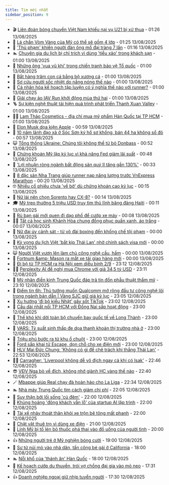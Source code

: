 ```yaml
---
title: Tim mới nhất
sidebar_position: 9
---
```


<!-- vnexpress-tin-moi-nhat:START -->
- 🎬 [Liên đoàn bóng chuyền Việt Nam khiếu nại vụ U21 bị xử thua](https://vnexpress.net/lien-doan-bong-chuyen-viet-nam-khieu-nai-vu-u21-bi-xu-thua-4926161.html) - 01:26 13/08/2025
- 🐎 [Lá chắn Vòm Vàng của Mỹ có thể sẽ gồm 4 lớp](https://vnexpress.net/la-chan-vom-vang-cua-my-co-the-se-gom-4-lop-4926146.html) - 01:25 13/08/2025
- 🦍 [&#39;Thủ phạm&#39; khiến người đàn ông mổ đại tràng 7 lần](https://vnexpress.net/thu-pham-khien-nguoi-dan-ong-mo-dai-trang-7-lan-4925723.html) - 01:16 13/08/2025
- 🏊 [Chuyên gia du lịch bị chỉ trích vì dùng &#39;tiểu xảo&#39; trong khách sạn](https://vnexpress.net/chuyen-gia-du-lich-bi-chi-trich-vi-dung-tieu-xao-trong-khach-san-4925942.html) - 01:00 13/08/2025
- 🎊 [Những ông &#39;vua vũ khí&#39; trong chiến tranh bảo vệ Tổ quốc](https://vnexpress.net/nhung-ong-vua-vu-khi-trong-chien-tranh-bao-ve-to-quoc-4925922.html) - 01:00 13/08/2025
- 🎃 [Bắt hàng trăm con cá bằng bộ xương cá](https://vnexpress.net/thu-gian-video-hai-chuyen-la-bat-hang-tram-con-ca-bang-bo-xuong-ca-4925899.html) - 01:00 13/08/2025
- 🧰 [Sơ cứu người sốc nhiệt do nắng nóng thế nào](https://vnexpress.net/so-cuu-nguoi-soc-nhiet-do-nang-nong-the-nao-4926128.html) - 01:00 13/08/2025
- 🔭 [Cá nhân hóa kế hoạch tập luyện có ý nghĩa thế nào với runner?](https://vnexpress.net/ca-nhan-hoa-ke-hoach-tap-luyen-co-y-nghia-the-nao-voi-runner-4926105.html) - 01:00 13/08/2025
- 🫶 [Giải chạy ảo IAV Run khởi động mùa thứ hai](https://vnexpress.net/giai-chay-ao-iav-run-khoi-dong-mua-thu-hai-4926038.html) - 01:00 13/08/2025
- 🪜 [Sự kiện nghệ thuật tái hiện quá trình phát triển Thanh Xuan Valley](https://vnexpress.net/su-kien-nghe-thuat-tai-hien-qua-trinh-phat-trien-thanh-xuan-valley-4925501.html) - 01:00 13/08/2025
- 👨‍🏫 [Lam Thảo Cosmetics - địa chỉ mua mỹ phẩm Hàn Quốc tại TP HCM](https://vnexpress.net/lam-thao-cosmetics-dia-chi-mua-my-pham-han-quoc-tai-tp-hcm-4921113.html) - 01:00 13/08/2025
- 🎊 [Elon Musk dọa kiện Apple](https://vnexpress.net/elon-musk-doa-kien-apple-4926110.html) - 00:59 13/08/2025
- 🎊 [10 năm lãnh đạo xã ở Sóc Sơn ký hồ sơ khống, bán 44 ha không sổ đỏ](https://vnexpress.net/10-nam-lanh-dao-xa-o-soc-son-ky-ho-so-khong-ban-44-ha-khong-so-do-4926103.html) - 00:57 13/08/2025
- 😺 [Tổng thống Ukraine: Chúng tôi không thể từ bỏ Donbass](https://vnexpress.net/tong-thong-ukraine-chung-toi-khong-the-tu-bo-donbass-4926130.html) - 00:52 13/08/2025
- 🐘 [Chứng khoán Mỹ lập kỷ lục vì khả năng Fed giảm lãi suất](https://vnexpress.net/chung-khoan-my-lap-ky-luc-vi-kha-nang-fed-giam-lai-suat-4926145.html) - 00:48 13/08/2025
- 🌁 [&#39;Lợi nhuận ròng ngành bất động sản quý II tăng gần 130%&#39;](https://vnexpress.net/loi-nhuan-rong-nganh-bat-dong-san-quy-ii-tang-gan-130-4925568.html) - 00:33 13/08/2025
- 🐲 [8 đặc sản Nha Trang giúp runner nạp năng lượng trước VnExpress Marathon](https://vnexpress.net/8-mon-dac-san-nha-trang-giau-nang-luong-4924571.html) - 00:20 13/08/2025
- 🤓 [Nhiều cổ phiếu chưa &#39;về bờ&#39; dù chứng khoán cao kỷ lục](https://vnexpress.net/nhieu-co-phieu-chua-ve-bo-du-chung-khoan-cao-ky-luc-4925923.html) - 00:15 13/08/2025
- 💪 [Nữ lái nên chọn Sorento hay CX-8?](https://vnexpress.net/nu-lai-nen-chon-sorento-hay-cx-8-4926132.html) - 00:14 13/08/2025
- 🎓 [Mỹ treo thưởng 5 triệu USD truy tìm thủ lĩnh băng đảng Haiti](https://vnexpress.net/my-treo-thuong-5-trieu-usd-truy-tim-thu-linh-bang-dang-haiti-4926131.html) - 00:11 13/08/2025
- 🫣 [Rủ bạn gái mới quen đi dạo phố để cướp xe máy](https://vnexpress.net/ru-ban-gai-moi-quen-di-dao-pho-de-cuop-xe-may-4926129.html) - 00:08 13/08/2025
- 🧑‍💻 [Tất cả học sinh Khánh Hòa chung đồng phục quần xanh, áo trắng](https://vnexpress.net/tat-ca-hoc-sinh-khanh-hoa-chung-dong-phuc-quan-xanh-ao-trang-4926073.html) - 00:07 13/08/2025
- 🐲 [Nữ đại úy cảnh sát - từ võ đài boxing đến khống chế tội phạm](https://vnexpress.net/nu-dai-uy-canh-sat-tu-vo-dai-boxing-den-khong-che-toi-pham-4926066.html) - 00:00 13/08/2025
- 🌝 [Kỳ vọng du lịch Việt &#39;bắt kịp Thái Lan&#39; nhờ chính sách visa mới](https://vnexpress.net/ky-vong-du-lich-viet-bat-kip-thai-lan-nho-chinh-sach-visa-moi-4925861.html) - 00:00 13/08/2025
- 😺 [Người Việt vươn lên làm chủ công nghệ cầu, hầm](https://vnexpress.net/nguoi-viet-vuon-len-lam-chu-cong-nghe-cau-ham-4920159.html) - 00:00 13/08/2025
- 🐎 [Fortnum &amp;amp; Mason ra mắt xe tải giao hàng mới](https://vnexpress.net/fortnum-mason-ra-mat-xe-tai-giao-hang-moi-4925231.html) - 00:00 13/08/2025
- 🎡 [Đi bộ từ TP HCM ra Hà Nội xem diễu binh 2/9](https://vnexpress.net/di-bo-tu-tp-hcm-ra-ha-noi-xem-dieu-binh-2-9-4925846.html) - 23:12 12/08/2025
- 👨‍🏫 [Perplexity AI đề nghị mua Chrome với giá 34,5 tỷ USD](https://vnexpress.net/perplexity-ai-de-nghi-mua-chrome-voi-gia-34-5-ty-usd-4926126.html) - 23:11 12/08/2025
- 🦆 [Mỹ nhân điền kinh Trung Quốc đáp trả tin đồn phẫu thuật thẩm mỹ](https://vnexpress.net/my-nhan-dien-kinh-trung-quoc-dap-tra-tin-don-phau-thuat-tham-my-4926090.html) - 23:10 12/08/2025
- 🚦 [Điểm tin 6h: Thủ tướng muốn Qualcomm mở rộng đầu tư công nghệ lõi trong ngành bán dẫn | Vàng SJC giữ giá kỷ lục](https://vnexpress.net/diem-tin-6h-thu-tuong-muon-qualcomm-mo-rong-dau-tu-cong-nghe-loi-trong-nganh-ban-dan-vang-sjc-giu-gia-ky-luc-4926125.html) - 23:05 12/08/2025
- 💫 [Xu hướng &#39;đi bộ kiểu Nhật&#39; gây sốt TikTok](https://vnexpress.net/xu-huong-di-bo-kieu-nhat-gay-sot-tiktok-4926069.html) - 23:02 12/08/2025
- 🎉 [Cầu dài nhất nối TP HCM với Đồng Nai sắp hoạt động](https://vnexpress.net/cau-dai-nhat-noi-tp-hcm-voi-dong-nai-sap-hoat-dong-4924902.html) - 23:00 12/08/2025
- 🌋 [Thế khó khi dời toàn bộ chuyến bay quốc tế về Long Thành](https://vnexpress.net/the-kho-khi-doi-toan-bo-chuyen-bay-quoc-te-ve-long-thanh-4926083.html) - 23:00 12/08/2025
- 🤖 [VARS: Tỷ suất sinh thấp đe dọa thanh khoản thị trường nhà ở](https://vnexpress.net/vars-ty-suat-sinh-thap-de-doa-thanh-khoan-thi-truong-nha-o-4925868.html) - 23:00 12/08/2025
- 🦏 [Triệu phú bước ra từ khu ổ chuột](https://vnexpress.net/trieu-phu-buoc-ra-tu-khu-o-chuot-4925831.html) - 23:00 12/08/2025
- 🦩 [Ford sắp khai tử Escape, dọn chỗ cho xe điện mới](https://vnexpress.net/ford-sap-khai-tu-escape-don-cho-cho-xe-dien-moi-4925884.html) - 23:00 12/08/2025
- 👺 [HLV Mai Đức Chung: &#39;Không có gì để chê trách khi thắng Thái Lan&#39;](https://vnexpress.net/hlv-mai-duc-chung-khong-co-gi-de-che-trach-khi-thang-thai-lan-4926109.html) - 22:53 12/08/2025
- 🧑‍🏫 [Carragher: &#39;Liverpool không dễ vô địch ngay cả khi có Isak&#39;](https://vnexpress.net/carragher-liverpool-khong-de-vo-dich-ngay-ca-khi-co-isak-4926122.html) - 22:46 12/08/2025
- 😎 [VĐV Nga bò về đích, không nhớ giành HC vàng thế nào](https://vnexpress.net/vdv-nga-bo-ve-dich-khong-nho-gianh-hc-vang-the-nao-4926121.html) - 22:40 12/08/2025
- 🪄 [Mbappe giúp Real chạy đà hoàn hảo cho La Liga](https://vnexpress.net/mbappe-giup-real-chay-da-hoan-hao-cho-la-liga-4926123.html) - 22:34 12/08/2025
- 🏊 [Nhà máy Trung Quốc tìm cách giảm chi phí](https://vnexpress.net/nha-may-trung-quoc-tim-cach-giam-chi-phi-4925883.html) - 22:05 12/08/2025
- 💃 [Suy thận bởi lối sống &#39;cú đêm&#39;](https://vnexpress.net/suy-than-boi-loi-song-cu-dem-4925608.html) - 22:00 12/08/2025
- 🦆 [Khủng hoảng &#39;đông khách vẫn lỗ&#39; của startup AI lập trình](https://vnexpress.net/khung-hoang-dong-khach-van-lo-cua-startup-ai-lap-trinh-4925574.html) - 22:00 12/08/2025
- 🎊 [Tài xế nhảy thoát thân khỏi xe trộn bê tông mất phanh](https://vnexpress.net/tai-xe-nhay-thoat-than-khoi-xe-tron-be-tong-mat-phanh-4925857.html) - 22:00 12/08/2025
- 👺 [Chật vật thuê trọ vì dùng xe điện](https://vnexpress.net/chat-vat-thue-tro-vi-dung-xe-dien-4926111.html) - 21:00 12/08/2025
- 🎡 [Lính Mỹ bị tố lén bỏ thuốc phá thai vào đồ uống của người tình](https://vnexpress.net/linh-my-bi-to-len-bo-thuoc-pha-thai-vao-do-uong-cua-nguoi-tinh-4925928.html) - 20:00 12/08/2025
- 👍 [Những người trẻ ở Mỹ nghiện bóng cười](https://vnexpress.net/nhung-nguoi-tre-o-my-nghien-bong-cuoi-4925531.html) - 19:00 12/08/2025
- 🐎 [Sư tử núi mò vào nhà dân, tấn công bé gái ở California](https://vnexpress.net/su-tu-nui-mo-vao-nha-dan-tan-cong-be-gai-o-california-4925817.html) - 18:00 12/08/2025
- 🏊 [Nỗi khổ của &#39;thánh ăn&#39; Hàn Quốc](https://vnexpress.net/noi-kho-cua-thanh-an-han-quoc-4925629.html) - 18:00 12/08/2025
- 🦩 [Kế hoạch cướp du thuyền, trói vợ chồng đại gia vào mỏ neo](https://vnexpress.net/ac-mong-cua-doi-vo-chong-bi-troi-vao-mo-neo-cho-chim-4926117.html) - 17:31 12/08/2025
- 👍 [Doanh nghiệp ngoại giữ nhịp tuyển người](https://vnexpress.net/doanh-nghiep-ngoai-giu-nhip-tuyen-nguoi-4926011.html) - 17:30 12/08/2025<!-- vnexpress-tin-moi-nhat:END -->
